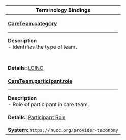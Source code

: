 |Terminology Bindings|
|---|
|<p>**[CareTeam.category](https://hl7.org/fhir/R4/careteam-definitions.html#CareTeam.category)**<hr>**Description**<br>- Identifies the type of team.
<br><br>**Details:** [LOINC](https://hl7.org/fhir/R4/loinc.html)<br>|
|<p>**[CareTeam.participant.role](https://hl7.org/fhir/R4/careteam-definitions.html#CareTeam.participant.role)**<hr>**Description**<br>- Role of participant in care team.<br><br>**Details:** [Participant Role](https://www.hl7.org/fhir/us/core/ValueSet-us-core-careteam-provider-roles.html)<br><br>**System:** `https://nucc.org/provider-taxonomy`|